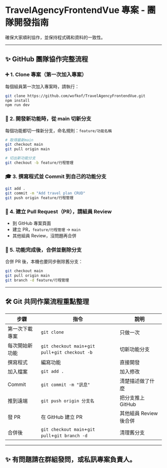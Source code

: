 # TravelAgencyFrontendVue 專案 - 團隊開發指南

確保大家順利協作，並保持程式碼和資料的一致性。

---

## ✨ GitHub 團隊協作完整流程

### ➕ 1. Clone 專案（第一次加入專案）

每個組員第一次加入專案時，請執行：

```bash
git clone https://github.com/wofkof/TravelAgencyFrontendVue.git
npm install 
npm run dev
```

### 🔄 2. 開發新功能時，從 main 切新分支

每個功能都切一條新分支，命名規則：`feature/功能名稱`

```bash
# 取得最新main
git checkout main
git pull origin main

# 切出新功能分支
git checkout -b feature/行程管理
```

### 🎓 3. 撰寫程式並 Commit 到自己的功能分支

```bash
git add .
git commit -m "Add travel plan CRUD"
git push origin feature/行程管理
```

### 📃 4. 建立 Pull Request（PR），請組員 Review

- 到 GitHub 專案頁面
- 建立 PR，`feature/行程管理` → `main`
- 其他組員 Review，沒問題再合併

### 📅 5. 功能完成後，合併並刪除分支

合併 PR 後，本機也要同步刪除舊分支：

```bash
git checkout main
git pull origin main
git branch -d feature/行程管理
```

---

## 🛠️ Git 共同作業流程重點整理

| 步驟           | 指令                                             | 說明                   |
| -------------- | ------------------------------------------------ | ---------------------- |
| 第一次下載專案 | `git clone`                                      | 只做一次               |
| 每次開始新功能 | `git checkout main`+`git pull`+`git checkout -b` | 切新功能分支           |
| 撰寫程式       | 編寫功能                                         | 直接開發               |
| 加入檔案       | `git add .`                                      | 加入修改               |
| Commit         | `git commit -m "訊息"`                           | 清楚描述做了什麼       |
| 推到遠端       | `git push origin 分支名`                         | 把分支推上 GitHub      |
| 發 PR          | 在 GitHub 建立 PR                                | 其他組員 Review 後合併 |
| 合併後         | `git checkout main`+`git pull`+`git branch -d`   | 清理舊分支             |

---

## ✨ 有問題請在群組發問，或私訊專案負責人。
